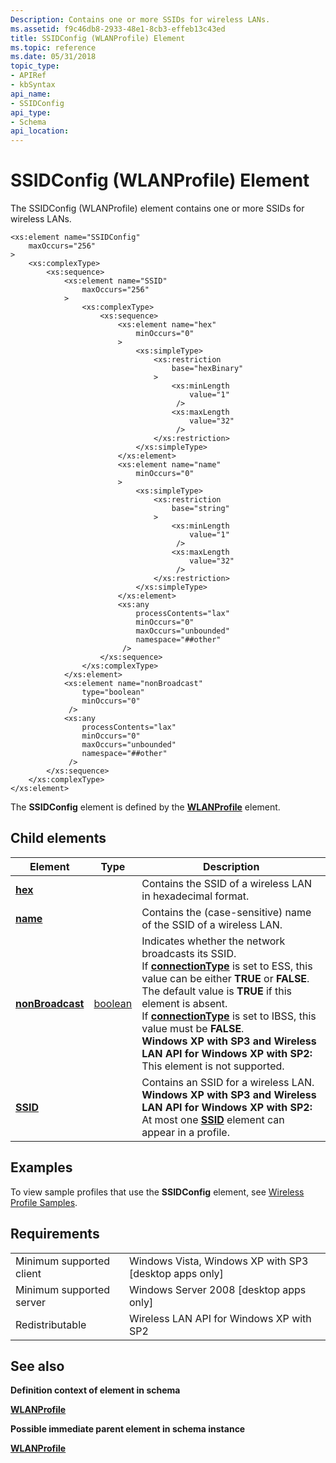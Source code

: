 ```yaml
---
Description: Contains one or more SSIDs for wireless LANs.
ms.assetid: f9c46db8-2933-48e1-8cb3-effeb13c43ed
title: SSIDConfig (WLANProfile) Element
ms.topic: reference
ms.date: 05/31/2018
topic_type: 
- APIRef
- kbSyntax
api_name: 
- SSIDConfig
api_type: 
- Schema
api_location: 
---
```


# SSIDConfig (WLANProfile) Element

The SSIDConfig (WLANProfile) element contains one or more SSIDs for wireless LANs.

``` syntax
<xs:element name="SSIDConfig"
    maxOccurs="256"
>
    <xs:complexType>
        <xs:sequence>
            <xs:element name="SSID"
                maxOccurs="256"
            >
                <xs:complexType>
                    <xs:sequence>
                        <xs:element name="hex"
                            minOccurs="0"
                        >
                            <xs:simpleType>
                                <xs:restriction
                                    base="hexBinary"
                                >
                                    <xs:minLength
                                        value="1"
                                     />
                                    <xs:maxLength
                                        value="32"
                                     />
                                </xs:restriction>
                            </xs:simpleType>
                        </xs:element>
                        <xs:element name="name"
                            minOccurs="0"
                        >
                            <xs:simpleType>
                                <xs:restriction
                                    base="string"
                                >
                                    <xs:minLength
                                        value="1"
                                     />
                                    <xs:maxLength
                                        value="32"
                                     />
                                </xs:restriction>
                            </xs:simpleType>
                        </xs:element>
                        <xs:any
                            processContents="lax"
                            minOccurs="0"
                            maxOccurs="unbounded"
                            namespace="##other"
                         />
                    </xs:sequence>
                </xs:complexType>
            </xs:element>
            <xs:element name="nonBroadcast"
                type="boolean"
                minOccurs="0"
             />
            <xs:any
                processContents="lax"
                minOccurs="0"
                maxOccurs="unbounded"
                namespace="##other"
             />
        </xs:sequence>
    </xs:complexType>
</xs:element>
```

The **SSIDConfig** element is defined by the [**WLANProfile**](wlan-profileschema-wlanprofile-element.md) element.

## Child elements



| Element                                                                    | Type                                                              | Description                                                                                                                                                                                                                                                                                                                                                                                                                                                                                                                                     |
|----------------------------------------------------------------------------|-------------------------------------------------------------------|-------------------------------------------------------------------------------------------------------------------------------------------------------------------------------------------------------------------------------------------------------------------------------------------------------------------------------------------------------------------------------------------------------------------------------------------------------------------------------------------------------------------------------------------------|
| [**hex**](wlan-profileschema-hex-ssid-element.md)                         |                                                                   | Contains the SSID of a wireless LAN in hexadecimal format.<br/>                                                                                                                                                                                                                                                                                                                                                                                                                                                                           |
| [**name**](wlan-profileschema-name-ssid-element.md)                       |                                                                   | Contains the (case-sensitive) name of the SSID of a wireless LAN.<br/>                                                                                                                                                                                                                                                                                                                                                                                                                                                                    |
| [**nonBroadcast**](wlan-profileschema-nonbroadcast-ssidconfig-element.md) | [boolean](https://docs.microsoft.com/dotnet/api/system.boolean?redirectedfrom=MSDN) | Indicates whether the network broadcasts its SSID.<br/> If [**connectionType**](wlan-profileschema-connectiontype-wlanprofile-element.md) is set to ESS, this value can be either **TRUE** or **FALSE**. The default value is **TRUE** if this element is absent.<br/> If [**connectionType**](wlan-profileschema-connectiontype-wlanprofile-element.md) is set to IBSS, this value must be **FALSE**.<br/> **Windows XP with SP3 and Wireless LAN API for Windows XP with SP2:** This element is not supported.<br/> |
| [**SSID**](wlan-profileschema-ssid-ssidconfig-element.md)                 |                                                                   | Contains an SSID for a wireless LAN.<br/> **Windows XP with SP3 and Wireless LAN API for Windows XP with SP2:** At most one [**SSID**](wlan-profileschema-ssid-ssidconfig-element.md) element can appear in a profile.<br/>                                                                                                                                                                                                                                                                                                        |



## Examples

To view sample profiles that use the **SSIDConfig** element, see [Wireless Profile Samples](wireless-profile-samples.md).

## Requirements



|                                     |                                                                     |
|-------------------------------------|---------------------------------------------------------------------|
| Minimum supported client<br/> | Windows Vista, Windows XP with SP3 \[desktop apps only\]<br/> |
| Minimum supported server<br/> | Windows Server 2008 \[desktop apps only\]<br/>                |
| Redistributable<br/>          | Wireless LAN API for Windows XP with SP2<br/>                 |



## See also

<dl> <dt>

**Definition context of element in schema**
</dt> <dt>

[**WLANProfile**](wlan-profileschema-wlanprofile-element.md)
</dt> <dt>

**Possible immediate parent element in schema instance**
</dt> <dt>

[**WLANProfile**](wlan-profileschema-wlanprofile-element.md)
</dt> </dl>

 

 




